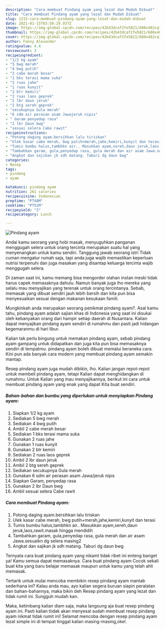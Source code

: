 ```yaml
---
description: "Cara membuat Pindang ayam yang lezat dan Mudah Dibuat"
title: "Cara membuat Pindang ayam yang lezat dan Mudah Dibuat"
slug: 1215-cara-membuat-pindang-ayam-yang-lezat-dan-mudah-dibuat
date: 2021-01-15T03:50:29.937Z
image: https://img-global.cpcdn.com/recipes/42b43dcaf2fe5821/680x482cq70/pindang-ayam-foto-resep-utama.jpg
thumbnail: https://img-global.cpcdn.com/recipes/42b43dcaf2fe5821/680x482cq70/pindang-ayam-foto-resep-utama.jpg
cover: https://img-global.cpcdn.com/recipes/42b43dcaf2fe5821/680x482cq70/pindang-ayam-foto-resep-utama.jpg
author: Fanny Alexander
ratingvalue: 4.4
reviewcount: 3
recipeingredient:
- "1/2 kg ayam"
- "5 bwg merah"
- "4 bwg putih"
- "2 cabe merah besar"
- "1 bks terasi mama suka"
- "2 ruas jahe"
- "1 ruas kunyit"
- "2 btr kemiri"
- "2 ruas laos geprek"
- "2 lbr daun jeruk"
- "2 btg sereh geprek"
- "secukupnya Gula merah"
- "6 sdm air perasan asam Jawajeruk nipis"
- " Garam penyedap rasa"
- "2 lbr Daun bwg"
- "sesuai selera Cabe rawit"
recipeinstructions:
- "Potong daging ayam.bersihkan lalu tiriskan"
- "Ulek kasar cabe merah, bwg putih+merah,jahe,kemiri,kunyit dan terasi"
- "Tumis bumbu halus,tambhkn air.. Masukkan ayam,sereh,daun jeruk,laos,rawit.masak hingga mendidih"
- "Tambahkan garam, gula,penyedap rasa, gula merah dan air asam Jawa.sesuaikn dg selera masing2"
- "Angkat dan sajikan jk sdh matang. Taburi dg daun bwg"
categories:
- Resep
tags:
- pindang
- ayam

katakunci: pindang ayam 
nutrition: 261 calories
recipecuisine: Indonesian
preptime: "PT40M"
cooktime: "PT52M"
recipeyield: "3"
recipecategory: Lunch

---
```



![Pindang ayam](https://img-global.cpcdn.com/recipes/42b43dcaf2fe5821/680x482cq70/pindang-ayam-foto-resep-utama.jpg)

Andai kamu seorang yang hobi masak, menyuguhkan panganan menggugah selera untuk orang tercinta merupakan suatu hal yang menyenangkan untuk kamu sendiri. Tanggung jawab seorang istri Tidak cuman mengatur rumah saja, tapi anda juga wajib memastikan keperluan nutrisi terpenuhi dan juga masakan yang disantap keluarga tercinta wajib menggugah selera.

Di zaman  saat ini, kamu memang bisa mengorder olahan instan meski tidak harus capek memasaknya dahulu. Namun banyak juga lho mereka yang selalu mau menyajikan yang terenak untuk orang tercintanya. Sebab, memasak yang dibuat sendiri jauh lebih bersih dan kita pun bisa menyesuaikan sesuai dengan makanan kesukaan famili. 



Mungkinkah anda merupakan seorang penikmat pindang ayam?. Asal kamu tahu, pindang ayam adalah sajian khas di Indonesia yang saat ini disukai oleh kebanyakan orang dari hampir setiap daerah di Nusantara. Kalian dapat menyajikan pindang ayam sendiri di rumahmu dan pasti jadi hidangan kegemaranmu di hari libur.

Kalian tak perlu bingung untuk memakan pindang ayam, sebab pindang ayam gampang untuk didapatkan dan juga kita pun bisa memasaknya sendiri di tempatmu. pindang ayam boleh dibuat memalui beraneka cara. Kini pun ada banyak cara modern yang membuat pindang ayam semakin mantap.

Resep pindang ayam juga mudah dibikin, lho. Kalian jangan repot-repot untuk membeli pindang ayam, tetapi Kalian dapat menghidangkan di rumahmu. Untuk Kalian yang mau menyajikannya, berikut ini cara untuk membuat pindang ayam yang enak yang dapat Kita buat sendiri.

<!--inarticleads1-->

##### Bahan-bahan dan bumbu yang diperlukan untuk menyiapkan Pindang ayam:

1. Siapkan 1/2 kg ayam
1. Sediakan 5 bwg merah
1. Sediakan 4 bwg putih
1. Ambil 2 cabe merah besar
1. Sediakan 1 bks terasi mama suka
1. Gunakan 2 ruas jahe
1. Gunakan 1 ruas kunyit
1. Gunakan 2 btr kemiri
1. Sediakan 2 ruas laos geprek
1. Ambil 2 lbr daun jeruk
1. Ambil 2 btg sereh geprek
1. Sediakan secukupnya Gula merah
1. Gunakan 6 sdm air perasan asam Jawa/jeruk nipis
1. Siapkan  Garam, penyedap rasa
1. Gunakan 2 lbr Daun bwg
1. Ambil sesuai selera Cabe rawit




<!--inarticleads2-->

##### Cara membuat Pindang ayam:

1. Potong daging ayam.bersihkan lalu tiriskan
1. Ulek kasar cabe merah, bwg putih+merah,jahe,kemiri,kunyit dan terasi
1. Tumis bumbu halus,tambhkn air.. Masukkan ayam,sereh,daun jeruk,laos,rawit.masak hingga mendidih
1. Tambahkan garam, gula,penyedap rasa, gula merah dan air asam Jawa.sesuaikn dg selera masing2
1. Angkat dan sajikan jk sdh matang. Taburi dg daun bwg




Ternyata cara buat pindang ayam yang nikamt tidak ribet ini enteng banget ya! Kamu semua dapat memasaknya. Cara buat pindang ayam Cocok sekali buat kita yang baru belajar memasak maupun untuk kamu yang telah ahli memasak.

Tertarik untuk mulai mencoba membikin resep pindang ayam mantab sederhana ini? Kalau anda mau, ayo kalian segera buruan siapin peralatan dan bahan-bahannya, maka bikin deh Resep pindang ayam yang lezat dan tidak rumit ini. Sungguh mudah kan. 

Maka, ketimbang kalian diam saja, maka langsung aja buat resep pindang ayam ini. Pasti kalian tiidak akan menyesal sudah membuat resep pindang ayam nikmat tidak rumit ini! Selamat mencoba dengan resep pindang ayam lezat simple ini di tempat tinggal kalian masing-masing,oke!.

